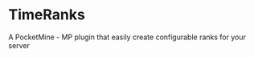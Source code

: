 TimeRanks
=========

A PocketMine - MP plugin that easily create configurable ranks for your server
